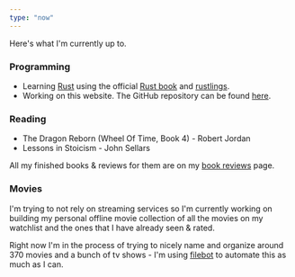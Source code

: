 ```yaml
---
type: "now"
---
```


Here's what I'm currently up to.

### Programming

* Learning [Rust](https://www.rust-lang.org/) using the official [Rust book](https://doc.rust-lang.org/book/) and [rustlings](https://github.com/rust-lang/rustlings).
* Working on this website. The GitHub repository can be found [here](https://github.com/matkv/hugo-website).

### Reading

* The Dragon Reborn (Wheel Of Time, Book 4) - Robert Jordan
* Lessons in Stoicism - John Sellars

All my finished books & reviews for them are on my [book reviews](/reading) page.

### Movies

I'm trying to not rely on streaming services so I'm currently working on building my personal offline movie collection of all the movies on my watchlist and the ones that I have already seen & rated. 

Right now I'm in the process of trying to nicely name and organize around 370 movies and a bunch of tv shows - I'm using [filebot](https://www.filebot.net/) to automate this as much as I can.
